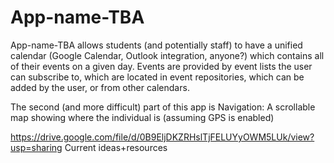 # App-name-TBA
App-name-TBA allows students (and potentially staff) to have a unified calendar (Google Calendar, Outlook integration, anyone?) which contains all of their events on a given day. Events are provided by event lists the user can subscribe to, which are located in event repositories, which can be added by the user, or from other calendars.

The second (and more difficult) part of this app is Navigation: A scrollable map showing where the individual is (assuming GPS is enabled)

https://drive.google.com/file/d/0B9EljDKZRHslTjFELUYyOWM5LUk/view?usp=sharing Current ideas+resources
